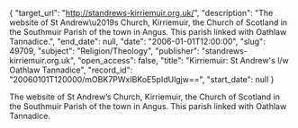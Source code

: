 {
  "target_url": "http://standrews-kirriemuir.org.uk/", 
  "description": "The website of St Andrew\u2019s Church, Kirriemuir, the Church of Scotland in the Southmuir Parish of the town in Angus. This parish linked with Oathlaw Tannadice.", 
  "end_date": null, 
  "date": "2006-01-01T12:00:00", 
  "slug": 49709, 
  "subject": "Religion/Theology", 
  "publisher": "standrews-kirriemuir.org.uk", 
  "open_access": false, 
  "title": "Kirriemuir: St Andrew's l/w Oathlaw Tannadice", 
  "record_id": "20060101T120000/mOBK7PWxIBKoE5pIdUlgjw==", 
  "start_date": null
}

The website of St Andrew’s Church, Kirriemuir, the Church of Scotland in the Southmuir Parish of the town in Angus. This parish linked with Oathlaw Tannadice.